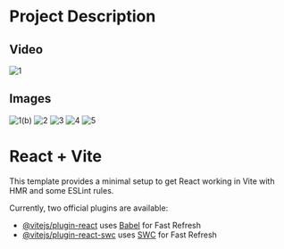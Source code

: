 # Project Description

## Video
![1](https://github.com/usmaan0786/React-Food-Ordering-App-CraveForBite/assets/72275107/4eac9c2e-5b8a-4670-8e42-65ba29cf6521)
## Images
![1(b)](https://github.com/usmaan0786/React-Food-Ordering-App-CraveForBite/assets/72275107/76484367-68c4-42c1-93df-e916327c51f6)
![2](https://github.com/usmaan0786/React-Food-Ordering-App-CraveForBite/assets/72275107/fabb2eee-1aee-4147-85ef-61ef8b28f55d)
![3](https://github.com/usmaan0786/React-Food-Ordering-App-CraveForBite/assets/72275107/82fa8d35-a212-4b3e-80eb-b308834102a9)
![4](https://github.com/usmaan0786/React-Food-Ordering-App-CraveForBite/assets/72275107/aa8a122d-3524-4e79-b098-82100f6dade8)
![5](https://github.com/usmaan0786/React-Food-Ordering-App-CraveForBite/assets/72275107/a8b77b0d-01f1-4a09-8282-a229f2979a31)


# React + Vite
This template provides a minimal setup to get React working in Vite with HMR and some ESLint rules.

Currently, two official plugins are available:

- [@vitejs/plugin-react](https://github.com/vitejs/vite-plugin-react/blob/main/packages/plugin-react/README.md) uses [Babel](https://babeljs.io/) for Fast Refresh
- [@vitejs/plugin-react-swc](https://github.com/vitejs/vite-plugin-react-swc) uses [SWC](https://swc.rs/) for Fast Refresh
